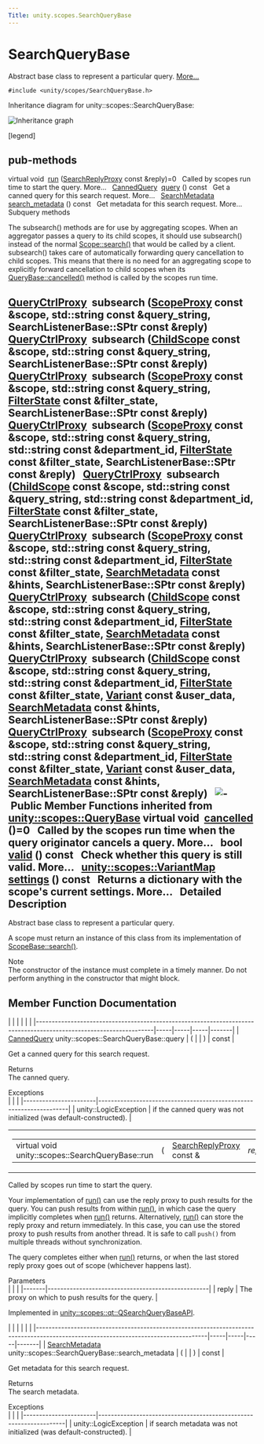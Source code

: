 ```yaml
---
Title: unity.scopes.SearchQueryBase
---
```

        
SearchQueryBase
===============

Abstract base class to represent a particular query. [More...](#details)

`#include <unity/scopes/SearchQueryBase.h>`

Inheritance diagram for unity::scopes::SearchQueryBase:

![Inheritance graph](https://developer.ubuntu.com/static/devportal_uploaded/172cd29d-cc4d-453a-ac14-26799a363e3f-api/scopes/cpp/sdk-15.04/unity.scopes.SearchQueryBase/classunity_1_1scopes_1_1_search_query_base__inherit__graph.png)

<span class="legend">\[legend\]</span>

pub-methods
------------------------------------------------------

virtual void 
<a href="#afc4f15b2266838d7da75b05ea37d504b">run</a> (<a href="unity.scopes.md#a9cd604d9b842ac3b2b8636c2165dec1f">SearchReplyProxy</a> const &reply)=0
 
Called by scopes run time to start the query. More...
 
<a href="unity.scopes.CannedQuery.md">CannedQuery</a> 
<a href="#a40d6b29a54d2fbd68870ffe38cab740f">query</a> () const
 
Get a canned query for this search request. More...
 
<a href="unity.scopes.SearchMetadata.md">SearchMetadata</a> 
<a href="#a5ede5797f5ea09eaf1cf6a14d03bfe1f">search_metadata</a> () const
 
Get metadata for this search request. More...
 
Subquery methods

The subsearch() methods are for use by aggregating scopes. When an aggregator passes a query to its child scopes, it should use subsearch() instead of the normal <a href="unity.scopes.Scope.md#a09976690ca801ecada50687df6046a29" title="Initiates a search query. ">Scope::search()</a> that would be called by a client. subsearch() takes care of automatically forwarding query cancellation to child scopes. This means that there is no need for an aggregating scope to explicitly forward cancellation to child scopes when its <a href="unity.scopes.QueryBase.md#a596b19dbfd6efe96b834be75a9b64c68" title="Called by the scopes run time when the query originator cancels a query. ">QueryBase::cancelled()</a> method is called by the scopes run time.

<a href="unity.scopes.md#a35e73cba26e0db0b36ffa0283a7d55dd">QueryCtrlProxy</a> 
**subsearch** (<a href="unity.scopes.md#a94db15da410f8419e4da711db842aaae">ScopeProxy</a> const &scope, std::string const &query\_string, SearchListenerBase::SPtr const &reply)
 
<a href="unity.scopes.md#a35e73cba26e0db0b36ffa0283a7d55dd">QueryCtrlProxy</a> 
**subsearch** (<a href="unity.scopes.ChildScope.md">ChildScope</a> const &scope, std::string const &query\_string, SearchListenerBase::SPtr const &reply)
 
<a href="unity.scopes.md#a35e73cba26e0db0b36ffa0283a7d55dd">QueryCtrlProxy</a> 
**subsearch** (<a href="unity.scopes.md#a94db15da410f8419e4da711db842aaae">ScopeProxy</a> const &scope, std::string const &query\_string, <a href="unity.scopes.FilterState.md">FilterState</a> const &filter\_state, SearchListenerBase::SPtr const &reply)
 
<a href="unity.scopes.md#a35e73cba26e0db0b36ffa0283a7d55dd">QueryCtrlProxy</a> 
**subsearch** (<a href="unity.scopes.md#a94db15da410f8419e4da711db842aaae">ScopeProxy</a> const &scope, std::string const &query\_string, std::string const &department\_id, <a href="unity.scopes.FilterState.md">FilterState</a> const &filter\_state, SearchListenerBase::SPtr const &reply)
 
<a href="unity.scopes.md#a35e73cba26e0db0b36ffa0283a7d55dd">QueryCtrlProxy</a> 
**subsearch** (<a href="unity.scopes.ChildScope.md">ChildScope</a> const &scope, std::string const &query\_string, std::string const &department\_id, <a href="unity.scopes.FilterState.md">FilterState</a> const &filter\_state, SearchListenerBase::SPtr const &reply)
 
<a href="unity.scopes.md#a35e73cba26e0db0b36ffa0283a7d55dd">QueryCtrlProxy</a> 
**subsearch** (<a href="unity.scopes.md#a94db15da410f8419e4da711db842aaae">ScopeProxy</a> const &scope, std::string const &query\_string, std::string const &department\_id, <a href="unity.scopes.FilterState.md">FilterState</a> const &filter\_state, <a href="unity.scopes.SearchMetadata.md">SearchMetadata</a> const &hints, SearchListenerBase::SPtr const &reply)
 
<a href="unity.scopes.md#a35e73cba26e0db0b36ffa0283a7d55dd">QueryCtrlProxy</a> 
**subsearch** (<a href="unity.scopes.ChildScope.md">ChildScope</a> const &scope, std::string const &query\_string, std::string const &department\_id, <a href="unity.scopes.FilterState.md">FilterState</a> const &filter\_state, <a href="unity.scopes.SearchMetadata.md">SearchMetadata</a> const &hints, SearchListenerBase::SPtr const &reply)
 
<a href="unity.scopes.md#a35e73cba26e0db0b36ffa0283a7d55dd">QueryCtrlProxy</a> 
**subsearch** (<a href="unity.scopes.ChildScope.md">ChildScope</a> const &scope, std::string const &query\_string, std::string const &department\_id, <a href="unity.scopes.FilterState.md">FilterState</a> const &filter\_state, <a href="unity.scopes.Variant.md">Variant</a> const &user\_data, <a href="unity.scopes.SearchMetadata.md">SearchMetadata</a> const &hints, SearchListenerBase::SPtr const &reply)
 
<a href="unity.scopes.md#a35e73cba26e0db0b36ffa0283a7d55dd">QueryCtrlProxy</a> 
**subsearch** (<a href="unity.scopes.md#a94db15da410f8419e4da711db842aaae">ScopeProxy</a> const &scope, std::string const &query\_string, std::string const &department\_id, <a href="unity.scopes.FilterState.md">FilterState</a> const &filter\_state, <a href="unity.scopes.Variant.md">Variant</a> const &user\_data, <a href="unity.scopes.SearchMetadata.md">SearchMetadata</a> const &hints, SearchListenerBase::SPtr const &reply)
 
![-](https://developer.ubuntu.com/static/devportal_uploaded/b5b351fd-7d8d-476d-9c28-1ac0f41f0efe-api/scopes/cpp/sdk-15.04/unity.scopes.SearchQueryBase/closed.png) Public Member Functions inherited from <a href="unity.scopes.QueryBase.md">unity::scopes::QueryBase</a>
virtual void 
<a href="unity.scopes.QueryBase.md#a596b19dbfd6efe96b834be75a9b64c68">cancelled</a> ()=0
 
Called by the scopes run time when the query originator cancels a query. More...
 
bool 
<a href="unity.scopes.QueryBase.md#a095e61eabe2042eeea5c4df1a444d7d4">valid</a> () const
 
Check whether this query is still valid. More...
 
<a href="unity.scopes.md#ad5d8ccfa11a327fca6f3e4cee11f4c10">unity::scopes::VariantMap</a> 
<a href="unity.scopes.QueryBase.md#ab6a25ba587387a7f490b8b5a081e9ed6">settings</a> () const
 
Returns a dictionary with the scope's current settings. More...
 
<span id="details"></span>
Detailed Description
--------------------

Abstract base class to represent a particular query.

A scope must return an instance of this class from its implementation of <a href="unity.scopes.ScopeBase.md#a0e4969ff26dc1d396d74c56d896fd564" title="Called by the scopes run time when a scope needs to instantiate a query. ">ScopeBase::search()</a>.

Note  
The constructor of the instance must complete in a timely manner. Do not perform anything in the constructor that might block.

Member Function Documentation
-----------------------------

<span id="a40d6b29a54d2fbd68870ffe38cab740f" class="anchor"></span>
|                                                                                                                   |     |     |     |       |
|-------------------------------------------------------------------------------------------------------------------|-----|-----|-----|-------|
| <a href="unity.scopes.CannedQuery.md">CannedQuery</a> unity::scopes::SearchQueryBase::query | (   |     | )   | const |

Get a canned query for this search request.

Returns  
The canned query.

<!-- -->

Exceptions  
|                       |                                                                    |
|-----------------------|--------------------------------------------------------------------|
| unity::LogicException | if the canned query was not initialized (was default-constructed). |

<span id="afc4f15b2266838d7da75b05ea37d504b" class="anchor"></span>
<table>
<colgroup>
<col width="50%" />
<col width="50%" />
</colgroup>
<tbody>
<tr class="odd">
<td><table>
<tbody>
<tr class="odd">
<td>virtual void unity::scopes::SearchQueryBase::run</td>
<td>(</td>
<td><a href="unity.scopes.md#a9cd604d9b842ac3b2b8636c2165dec1f">SearchReplyProxy</a> const &amp; </td>
<td><em>reply</em></td>
<td>)</td>
<td></td>
</tr>
</tbody>
</table></td>
<td><span class="mlabels"><span class="mlabel">pure virtual</span></span></td>
</tr>
</tbody>
</table>

Called by scopes run time to start the query.

Your implementation of <a href="#afc4f15b2266838d7da75b05ea37d504b" title="Called by scopes run time to start the query. ">run()</a> can use the reply proxy to push results for the query. You can push results from within <a href="#afc4f15b2266838d7da75b05ea37d504b" title="Called by scopes run time to start the query. ">run()</a>, in which case the query implicitly completes when <a href="#afc4f15b2266838d7da75b05ea37d504b" title="Called by scopes run time to start the query. ">run()</a> returns. Alternatively, <a href="#afc4f15b2266838d7da75b05ea37d504b" title="Called by scopes run time to start the query. ">run()</a> can store the reply proxy and return immediately. In this case, you can use the stored proxy to push results from another thread. It is safe to call `push()` from multiple threads without synchronization.

The query completes either when <a href="#afc4f15b2266838d7da75b05ea37d504b" title="Called by scopes run time to start the query. ">run()</a> returns, or when the last stored reply proxy goes out of scope (whichever happens last).

Parameters  
|       |                                                   |
|-------|---------------------------------------------------|
| reply | The proxy on which to push results for the query. |

Implemented in <a href="unity.scopes.qt.QSearchQueryBaseAPI.md#ade9ee7a415d8fcfc4f2391dae8bb37fb">unity::scopes::qt::QSearchQueryBaseAPI</a>.

<span id="a5ede5797f5ea09eaf1cf6a14d03bfe1f" class="anchor"></span>
|                                                                                                                                    |     |     |     |       |
|------------------------------------------------------------------------------------------------------------------------------------|-----|-----|-----|-------|
| <a href="unity.scopes.SearchMetadata.md">SearchMetadata</a> unity::scopes::SearchQueryBase::search\_metadata | (   |     | )   | const |

Get metadata for this search request.

Returns  
The search metadata.

<!-- -->

Exceptions  
|                       |                                                                   |
|-----------------------|-------------------------------------------------------------------|
| unity::LogicException | if search metadata was not initialized (was default-constructed). |

